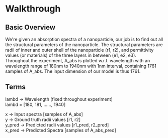 # Walkthrough

## Basic Overview
We're given an absorption spectra of a nanoparticle, our job is to find out all the structural parameters of the nanoparticle. The structural parameters are radii of inner and outer shell of the nanoparticle (r1, r2), and permittivity values (or materials) of the three layers in between (e1, e2, e3).
<br/>
Throughout the experiment, A_abs is plotted w.r.t. wavelength with an wavelength range of 180nm to 1940nm with 1nm interval, containing 1761 samples of A_abs. The input dimension of our model is thus 1761.

## Terms

lambd &rarr; Wavelength (fixed throughout experiment) <br/>
lambd = [180, 181, ......, 1940] <br/>

x &rarr; Input spectra [samples of A_abs] <br/>
y &rarr; Ground truth radii values [r1, r2] <br/>
y_pred &rarr; Predicted radii values [r1_pred, r2_pred] <br/>
x_pred &rarr; Predicted Spectra [samples of A_abs_pred] <br/>
